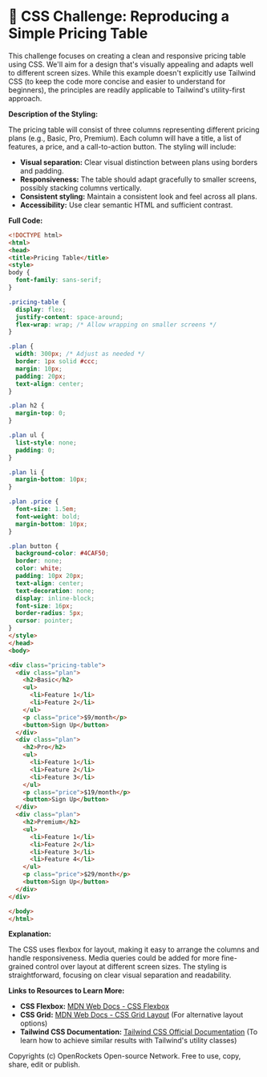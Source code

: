 # 🐞 CSS Challenge:  Reproducing a Simple Pricing Table


This challenge focuses on creating a clean and responsive pricing table using CSS.  We'll aim for a design that's visually appealing and adapts well to different screen sizes. While this example doesn't explicitly use Tailwind CSS (to keep the code more concise and easier to understand for beginners), the principles are readily applicable to Tailwind's utility-first approach.

**Description of the Styling:**

The pricing table will consist of three columns representing different pricing plans (e.g., Basic, Pro, Premium). Each column will have a title, a list of features, a price, and a call-to-action button. The styling will include:

* **Visual separation:** Clear visual distinction between plans using borders and padding.
* **Responsiveness:** The table should adapt gracefully to smaller screens, possibly stacking columns vertically.
* **Consistent styling:**  Maintain a consistent look and feel across all plans.
* **Accessibility:** Use clear semantic HTML and sufficient contrast.


**Full Code:**

```html
<!DOCTYPE html>
<html>
<head>
<title>Pricing Table</title>
<style>
body {
  font-family: sans-serif;
}

.pricing-table {
  display: flex;
  justify-content: space-around;
  flex-wrap: wrap; /* Allow wrapping on smaller screens */
}

.plan {
  width: 300px; /* Adjust as needed */
  border: 1px solid #ccc;
  margin: 10px;
  padding: 20px;
  text-align: center;
}

.plan h2 {
  margin-top: 0;
}

.plan ul {
  list-style: none;
  padding: 0;
}

.plan li {
  margin-bottom: 10px;
}

.plan .price {
  font-size: 1.5em;
  font-weight: bold;
  margin-bottom: 10px;
}

.plan button {
  background-color: #4CAF50;
  border: none;
  color: white;
  padding: 10px 20px;
  text-align: center;
  text-decoration: none;
  display: inline-block;
  font-size: 16px;
  border-radius: 5px;
  cursor: pointer;
}
</style>
</head>
<body>

<div class="pricing-table">
  <div class="plan">
    <h2>Basic</h2>
    <ul>
      <li>Feature 1</li>
      <li>Feature 2</li>
    </ul>
    <p class="price">$9/month</p>
    <button>Sign Up</button>
  </div>
  <div class="plan">
    <h2>Pro</h2>
    <ul>
      <li>Feature 1</li>
      <li>Feature 2</li>
      <li>Feature 3</li>
    </ul>
    <p class="price">$19/month</p>
    <button>Sign Up</button>
  </div>
  <div class="plan">
    <h2>Premium</h2>
    <ul>
      <li>Feature 1</li>
      <li>Feature 2</li>
      <li>Feature 3</li>
      <li>Feature 4</li>
    </ul>
    <p class="price">$29/month</p>
    <button>Sign Up</button>
  </div>
</div>

</body>
</html>
```

**Explanation:**

The CSS uses flexbox for layout, making it easy to arrange the columns and handle responsiveness.  Media queries could be added for more fine-grained control over layout at different screen sizes.  The styling is straightforward, focusing on clear visual separation and readability.


**Links to Resources to Learn More:**

* **CSS Flexbox:** [MDN Web Docs - CSS Flexbox](https://developer.mozilla.org/en-US/docs/Web/CSS/CSS_Flexible_Box_Layout/Basic_Concepts_of_Flexbox)
* **CSS Grid:** [MDN Web Docs - CSS Grid Layout](https://developer.mozilla.org/en-US/docs/Web/CSS/CSS_Grid_Layout) (For alternative layout options)
* **Tailwind CSS Documentation:** [Tailwind CSS Official Documentation](https://tailwindcss.com/docs) (To learn how to achieve similar results with Tailwind's utility classes)


Copyrights (c) OpenRockets Open-source Network. Free to use, copy, share, edit or publish.

